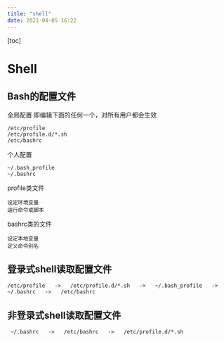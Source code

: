 ```yaml
---
title: "shell"
date: 2021-04-05 16:22
---
```

[toc]





# Shell





## Bash的配置文件

全局配置   即编辑下面的任何一个，对所有用户都会生效

```
/etc/profile
/etc/profile.d/*.sh
/etc/bashrc
```



个人配置

```
~/.bash_profile
~/.bashrc
```



profile类文件

```
设定环境变量
运行命令或脚本
```



bashrc类的文件

```
设定本地变量
定义命令别名
```







## 登录式shell读取配置文件

```
/etc/profile   ->   /etc/profile.d/*.sh   ->   ~/.bash_profile   ->   ~/.bashrc   ->   /etc/bashrc
```



## 非登录式shell读取配置文件

```
 ~/.bashrc   ->   /etc/bashrc   ->   /etc/profile.d/*.sh
```

